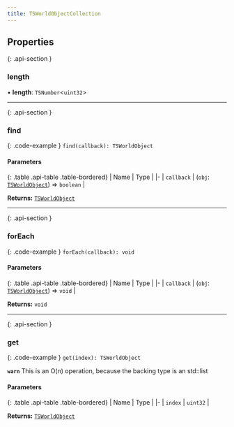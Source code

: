 ```yaml
---
title: TSWorldObjectCollection
---
```



## Properties

{: .api-section }
### length

• **length**: `TSNumber`<`uint32`\>

___

{: .api-section }
### find

{: .code-example }
`find(callback): TSWorldObject`

#### Parameters

{: .table .api-table .table-bordered}
| Name | Type |
|-
| `callback` | (`obj`: [`TSWorldObject`](TSWorldObject)) => `boolean` |

**Returns:** 
[`TSWorldObject`](TSWorldObject)

___

{: .api-section }
### forEach

{: .code-example }
`forEach(callback): void`

#### Parameters

{: .table .api-table .table-bordered}
| Name | Type |
|-
| `callback` | (`obj`: [`TSWorldObject`](TSWorldObject)) => `void` |

**Returns:** 
`void`

___

{: .api-section }
### get

{: .code-example }
`get(index): TSWorldObject`

**`warn`** This is an O(n) operation, because the backing type is an std::list

#### Parameters

{: .table .api-table .table-bordered}
| Name | Type |
|-
| `index` | `uint32` |

**Returns:** 
[`TSWorldObject`](TSWorldObject)

